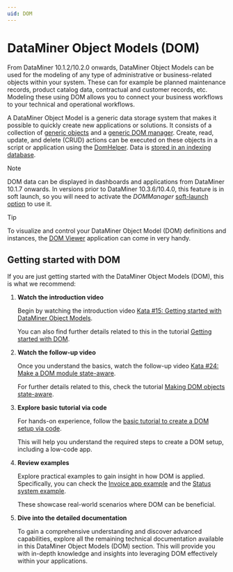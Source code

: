 ```yaml
---
uid: DOM
---
```


# DataMiner Object Models (DOM)

From DataMiner 10.1.2/10.2.0 onwards, DataMiner Object Models can be used for the modeling of any type of administrative or business-related objects within your system. These can for example be planned maintenance records, product catalog data, contractual and customer records, etc. Modeling these using DOM allows you to connect your business workflows to your technical and operational workflows.

A DataMiner Object Model is a generic data storage system that makes it possible to quickly create new applications or solutions. It consists of a collection of [generic objects](xref:DOM_objects) and a [generic DOM manager](xref:DOM_managers). Create, read, update, and delete (CRUD) actions can be executed on these objects in a script or application using the [DomHelper](xref:DomHelper_class). Data is [stored in an indexing database](xref:DOM_data_storage).

> [!NOTE]
> DOM data can be displayed in dashboards and applications from DataMiner 10.1.7 onwards. In versions prior to DataMiner 10.3.6/10.4.0, this feature is in soft launch, so you will need to activate the *DOMManager* [soft-launch option](xref:SoftLaunchOptions) to use it.

> [!TIP]
> To visualize and control your DataMiner Object Model (DOM) definitions and instances, the [DOM Viewer](xref:domviewer_about) application can come in very handy.

## Getting started with DOM

If you are just getting started with the DataMiner Object Models (DOM), this is what we recommend:

1. **Watch the introduction video**

   Begin by watching the introduction video [Kata #15: Getting started with DataMiner Object Models](https://www.youtube.com/watch?v=c4RmylxOpfA).

   You can also find further details related to this in the tutorial [Getting started with DOM](xref:DOM_Getting_Started_With_DOM).

1. **Watch the follow-up video**

   Once you understand the basics, watch the follow-up video [Kata #24: Make a DOM module state-aware](https://www.youtube.com/watch?v=VyV28_xWGFI).

   For further details related to this, check the tutorial [Making DOM objects state-aware](xref:DOM_Making_DOM_Stateful).

1. **Explore basic tutorial via code**

   For hands-on experience, follow the [basic tutorial to create a DOM setup via code](xref:DOM_Create_Basic_Setup).

   This will help you understand the required steps to create a DOM setup, including a low-code app.

1. **Review examples**

   Explore practical examples to gain insight in how DOM is applied. Specifically, you can check the [Invoice app example](xref:DOM_Invoice_app_example) and the [Status system example](xref:DOM_status_system_example).

   These showcase real-world scenarios where DOM can be beneficial.

1. **Dive into the detailed documentation**

   To gain a comprehensive understanding and discover advanced capabilities, explore all the remaining technical documentation available in this DataMiner Object Models (DOM) section. This will provide you with in-depth knowledge and insights into leveraging DOM effectively within your applications.
